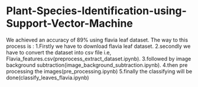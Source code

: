 # Plant-Species-Identification-using-Support-Vector-Machine
We achieved an accuracy of 89% using flavia leaf dataset.
The way to this process is : 
1.Firstly we have to download flavia leaf dataset.
2.secondly we have to  convert the dataset into csv file i.e, Flavia_features.csv(preprocess_extract_dataset.ipynb).
3.followed by image background subtraction(image_background_subtraction.ipynb).
4.then pre processing the images(pre_processing.ipynb)
5.finally the classifying will be done(classify_leaves_flavia.ipynb)
